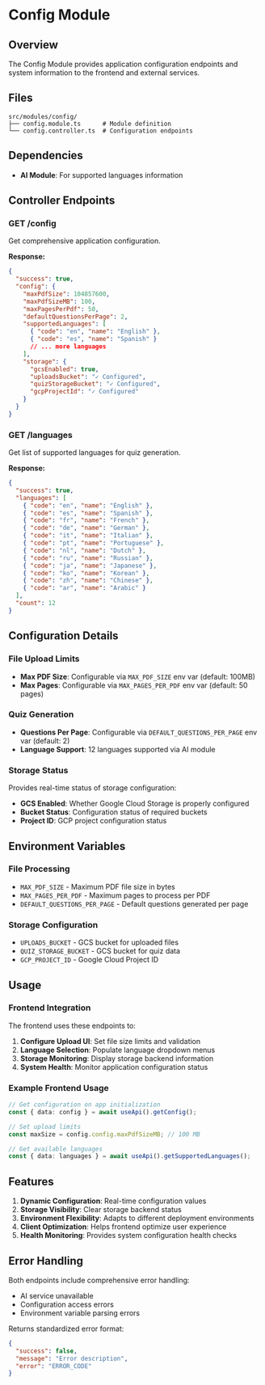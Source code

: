 # Config Module

## Overview

The Config Module provides application configuration endpoints and system information to the frontend and external services.

## Files

```
src/modules/config/
├── config.module.ts      # Module definition
└── config.controller.ts  # Configuration endpoints
```

## Dependencies

- **AI Module**: For supported languages information

## Controller Endpoints

### GET /config
Get comprehensive application configuration.

**Response:**
```json
{
  "success": true,
  "config": {
    "maxPdfSize": 104857600,
    "maxPdfSizeMB": 100,
    "maxPagesPerPdf": 50,
    "defaultQuestionsPerPage": 2,
    "supportedLanguages": [
      { "code": "en", "name": "English" },
      { "code": "es", "name": "Spanish" }
      // ... more languages
    ],
    "storage": {
      "gcsEnabled": true,
      "uploadsBucket": "✓ Configured",
      "quizStorageBucket": "✓ Configured", 
      "gcpProjectId": "✓ Configured"
    }
  }
}
```

### GET /languages
Get list of supported languages for quiz generation.

**Response:**
```json
{
  "success": true,
  "languages": [
    { "code": "en", "name": "English" },
    { "code": "es", "name": "Spanish" },
    { "code": "fr", "name": "French" },
    { "code": "de", "name": "German" },
    { "code": "it", "name": "Italian" },
    { "code": "pt", "name": "Portuguese" },
    { "code": "nl", "name": "Dutch" },
    { "code": "ru", "name": "Russian" },
    { "code": "ja", "name": "Japanese" },
    { "code": "ko", "name": "Korean" },
    { "code": "zh", "name": "Chinese" },
    { "code": "ar", "name": "Arabic" }
  ],
  "count": 12
}
```

## Configuration Details

### File Upload Limits
- **Max PDF Size**: Configurable via `MAX_PDF_SIZE` env var (default: 100MB)
- **Max Pages**: Configurable via `MAX_PAGES_PER_PDF` env var (default: 50 pages)

### Quiz Generation
- **Questions Per Page**: Configurable via `DEFAULT_QUESTIONS_PER_PAGE` env var (default: 2)
- **Language Support**: 12 languages supported via AI module

### Storage Status
Provides real-time status of storage configuration:
- **GCS Enabled**: Whether Google Cloud Storage is properly configured
- **Bucket Status**: Configuration status of required buckets
- **Project ID**: GCP project configuration status

## Environment Variables

### File Processing
- `MAX_PDF_SIZE` - Maximum PDF file size in bytes
- `MAX_PAGES_PER_PDF` - Maximum pages to process per PDF
- `DEFAULT_QUESTIONS_PER_PAGE` - Default questions generated per page

### Storage Configuration
- `UPLOADS_BUCKET` - GCS bucket for uploaded files
- `QUIZ_STORAGE_BUCKET` - GCS bucket for quiz data
- `GCP_PROJECT_ID` - Google Cloud Project ID

## Usage

### Frontend Integration
The frontend uses these endpoints to:
1. **Configure Upload UI**: Set file size limits and validation
2. **Language Selection**: Populate language dropdown menus
3. **Storage Monitoring**: Display storage backend information
4. **System Health**: Monitor application configuration status

### Example Frontend Usage
```typescript
// Get configuration on app initialization
const { data: config } = await useApi().getConfig();

// Set upload limits
const maxSize = config.config.maxPdfSizeMB; // 100 MB

// Get available languages
const { data: languages } = await useApi().getSupportedLanguages();
```

## Features

1. **Dynamic Configuration**: Real-time configuration values
2. **Storage Visibility**: Clear storage backend status
3. **Environment Flexibility**: Adapts to different deployment environments
4. **Client Optimization**: Helps frontend optimize user experience
5. **Health Monitoring**: Provides system configuration health checks

## Error Handling

Both endpoints include comprehensive error handling:
- AI service unavailable
- Configuration access errors
- Environment variable parsing errors

Returns standardized error format:
```json
{
  "success": false,
  "message": "Error description",
  "error": "ERROR_CODE"
}
```